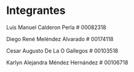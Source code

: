 # Integrantes
Luis Manuel Calderon Perla # 00082318  

Diego René Meléndez Alvarado # 00174118  

Cesar Augusto De La O Gallegos # 00103518  

Karlyn Alejandra Méndez Hernández # 00106718
